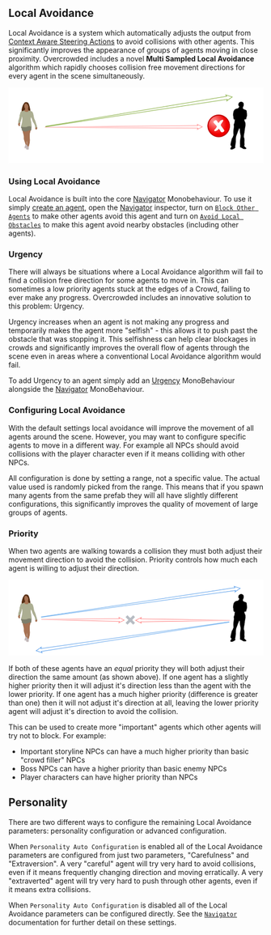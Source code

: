 ## Local Avoidance

Local Avoidance is a system which automatically adjusts the output from [Context Aware Steering Actions](../SteeringActions) to avoid collisions with other agents. This significantly improves the appearance of groups of agents moving in close proximity. Overcrowded includes a novel **Multi Sampled Local Avoidance** algorithm which rapidly chooses collision free movement directions for every agent in the scene simultaneously.

![Local Avoidance Steering](../images/SteeringLocalAvoidance.png)

### Using Local Avoidance

Local Avoidance is built into the core [Navigator](../../Reference/MonoBehaviours/Navigator) Monobehaviour. To use it simply [create an agent](../../HowTo/CreateAnAgent), open the [Navigator](../../Reference/MonoBehaviours/Navigator) inspector, turn on [`Block Other Agents`](../../Reference/MonoBehaviours/Navigator#block-other-agents) to make other agents avoid this agent and turn on [`Avoid Local Obstacles`](../../Reference/MonoBehaviours/Navigator#avoid-local-obstacles) to make this agent avoid nearby obstacles (including other agents).

### Urgency

There will always be situations where a Local Avoidance algorithm will fail to find a collision free direction for some agents to move in. This can sometimes a low priority agents stuck at the edges of a Crowd, failing to ever make any progress. Overcrowded includes an innovative solution to this problem: Urgency.

Urgency increases when an agent is not making any progress and temporarily makes the agent more "selfish" - this allows it to push past the obstacle that was stopping it. This selfishness can help clear blockages in crowds and significantly improves the overall flow of agents through the scene even in areas where a conventional Local Avoidance algorithm would fail.

To add Urgency to an agent simply add an [Urgency](../../Reference/MonoBehaviours/Urgency) MonoBehaviour alongside the [Navigator](../../Reference/MonoBehaviours/Navigator) MonoBehaviour.

### Configuring Local Avoidance

With the default settings local avoidance will improve the movement of all agents around the scene. However, you may want to configure specific agents to move in a different way. For example all NPCs should avoid collisions with the player character even if it means colliding with other NPCs.

All configuration is done by setting a range, not a specific value. The actual value used is randomly picked from the range. This means that if you spawn many agents from the same prefab they will all have slightly different configurations, this significantly improves the quality of movement of large groups of agents.

### Priority

When two agents are walking towards a collision they must both adjust their movement direction to avoid the collision. Priority controls how much each agent is willing to adjust their direction.

![Local Avoidance Steering](../images/LocalAvoidanceYield.webp)

If both of these agents have an _equal_ priority they will both adjust their direction the same amount (as shown above). If one agent has a slightly higher priority then it will adjust it's direction less than the agent with the lower priority. If one agent has a much higher priority (difference is greater than one) then it will not adjust it's direction at all, leaving the lower priority agent will adjust it's direction to avoid the collision.

This can be used to create more "important" agents which other agents will try not to block. For example:
 - Important storyline NPCs can have a much higher priority than basic "crowd filler" NPCs
 - Boss NPCs can have a higher priority than basic enemy NPCs
 - Player characters can have higher priority than NPCs

## Personality

There are two different ways to configure the remaining Local Avoidance parameters: personality configuration or advanced configuration.

When `Personality Auto Configuration` is enabled all of the Local Avoidance parameters are configured from just two parameters, "Carefulness" and "Extraversion". A very "careful" agent will try very hard to avoid collisions, even if it means frequently changing direction and moving erratically. A very "extraverted" agent will try very hard to push through other agents, even if it means extra collisions.

When `Personality Auto Configuration` is disabled all of the Local Avoidance parameters can be configured directly. See the [`Navigator`](../../Reference/MonoBehaviours/Navigator#personal-space-radius) documentation for further detail on these settings.